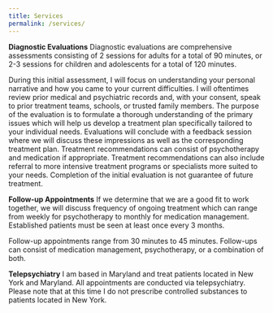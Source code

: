 ```yaml
---
title: Services
permalink: /services/
---
```


**Diagnostic Evaluations**
Diagnostic evaluations are comprehensive assessments consisting of 2 sessions for adults for a total of 90 minutes, or 2-3 sessions for children and adolescents for a total of 120 minutes.  

During this initial assessment, I will focus on understanding your personal narrative and how you came to your current difficulties. I will oftentimes review prior medical and psychiatric records and, with your consent, speak to prior treatment teams, schools, or trusted family members. The purpose of the evaluation is to formulate a thorough understanding of the primary issues which will help us develop a treatment plan specifically tailored to your individual needs. Evaluations will conclude with a feedback session where we will discuss these impressions as well as the corresponding treatment plan. Treatment recommendations can consist of psychotherapy and medication if appropriate. Treatment recommendations can also include referral to more intensive treatment programs or specialists more suited to your needs. Completion of the initial evaluation is not guarantee of future treatment.  

**Follow-up Appointments**
If we determine that we are a good fit to work together, we will discuss frequency of ongoing treatment which can range from weekly for psychotherapy to monthly for medication management. Established patients must be seen at least once every 3 months.

Follow-up appointments range from 30 minutes to 45 minutes. Follow-ups can consist of medication management, psychotherapy, or a combination of both. 

**Telepsychiatry**
I am based in Maryland and treat patients located in New York and Maryland. All appointments are conducted via telepsychiatry. Please note that at this time I do not prescribe controlled substances to patients located in New York. 
